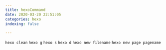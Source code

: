 ```yaml
---
title: hexoCommand
date: 2020-03-20 22:51:05
categories: hexo
indexing: false

---
```

`hexo clean` 
`hexo g` 
`hexo s` 
`hexo d` 
`hexo new filename`
`hexo new page pagename`
